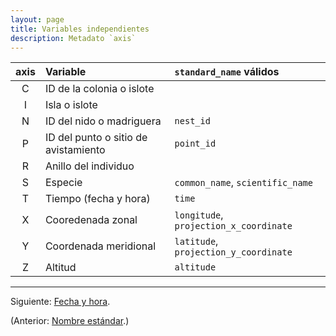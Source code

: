 ```yaml
---
layout: page
title: Variables independientes
description: Metadato `axis`
---
```


axis  | Variable                              | `standard_name` válidos
:----:|:--------------------------------------|:---------------------------------------
C     | ID de la colonia o islote             |
I     | Isla o islote                         |
N     | ID del nido o madriguera              | `nest_id`
P     | ID del punto o sitio de avistamiento  | `point_id`
R     | Anillo del individuo                  |
S     | Especie                               | `common_name`, `scientific_name`
T     | Tiempo (fecha y hora)                 | `time`
X     | Cooredenada zonal                     | `longitude`, `projection_x_coordinate`
Y     | Coordenada meridional                 | `latitude`, `projection_y_coordinate`
Z     | Altitud                               | `altitude`

---

Siguiente: [Fecha y hora](tiempo.html).

(Anterior: [Nombre estándar](standard_name.html).)